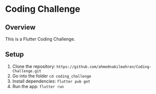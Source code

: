 # Coding Challenge

## Overview

This is a Flutter Coding Challenge.

## Setup

1. Clone the repository: `https://github.com/ahmednabilmahran/Coding-Challenge.git`
2. Go into the folder `cd coding_challenge`
3. Install dependencies: `flutter pub get`
4. Run the app: `flutter run`
